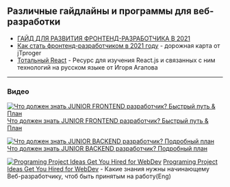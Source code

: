 ## Различные гайдлайны и программы для веб-разработки


- [ГАЙД ДЛЯ РАЗВИТИЯ ФРОНТЕНД-РАЗРАБОТЧИКА В 2021](https://gcoder.ru/gajd-dlya-razvitiya-frontend-razrabotchika-v-2021/)
- [Как стать фронтенд-разработчиком в 2021 году](https://tproger.ru/articles/frontend-roadmap-2021/) - дорожная карта от jTproger
- [Тотальный React](https://github.com/harryheman/React-Total) - Ресурс для изучения React.js и связанных с ним технологий на русском языке от Игоря Агапова

---

### Видео ###


[![Что должен знать JUNIOR FRONTEND разработчик? Быстрый путь & План](http://img.youtube.com/vi/o-jURY9hUWY/0.jpg)]()
[Что должен знать JUNIOR FRONTEND разработчик? Быстрый путь & План](https://youtu.be/o-jURY9hUWY)

[![Что должен знать JUNIOR BACKEND разработчик? Подробный план](http://img.youtube.com/vi/VR9EPKz8aXk/0.jpg)](https://youtu.be/VR9EPKz8aXk)
[Что должен знать JUNIOR BACKEND разработчик? Подробный план](https://youtu.be/VR9EPKz8aXk)

[![Programing Project Ideas Get You Hired for WebDev](http://img.youtube.com/vi/DEKxwH5hGfo/0.jpg)](https://youtu.be/DEKxwH5hGfo)
[Programing Project Ideas Get You Hired for WebDev](https://youtu.be/DEKxwH5hGfo) - Какие знания нужны начинающему Веб-разработчику, чтоб быть принятым на работу(Eng)

